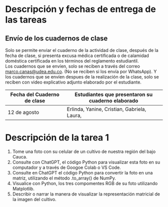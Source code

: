 # Descripción y fechas de entrega de las tareas  

## Envío de los cuadernos de clase  

Solo se permite enviar el cuaderno de la actividad de clase, después de la fecha de clase, si presenta excusa médica certificada o de calamidad doméstica certificada en los términos del reglamento estudiantil.  
Los cuadernos que se envíen, solo se reciben a través del correo marco.canas@udea.edu.co. (No se reciben si los envía por WhatsApp). Y los cuadernos que se envíen despues de la realización de la clase, solo se reciben con video explicativo adjunto elaborado por el estudiante.   


|Fecha del Cuaderno de clase|Estudiantes que presentaron su cuaderno elaborado|
|---------------------------|-------------------------------------------------|
|12 de agosto|Erlinda, Yanine, Cristian, Gabriela, Laura, |  

# Descripción de la tarea 1    

1. Tome una foto con su celular de un cultivo de nuestra región del bajo Cauca. 
2. Consulte con ChatGPT, el código Python para visualizar esta foto en su computador y a través de Googoe Colab o VS Code. 
3. Consulte en ChatGPT el código Python para convertir la foto en una matriz, utilizando el método .to_array() de NumPy. 
4. Visualice con Python, los tres compomentes RGB de su foto utilizando Matplotlib. 
5. Describir o narrar la manera de visualizar la representación matricial de la imagen del cultivo. 